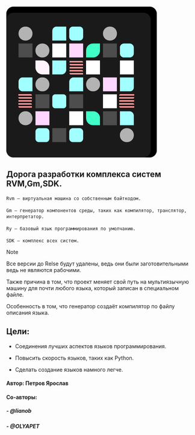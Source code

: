 ![иконка SDK](/icon/logoCDK.png)

## Дорога разработки комплекса систем RVM,Gm,SDK.
```
Rvm — виртуальная машина со собственным байткодом.

Gm — генератор компонентов среды, таких как компилятор, транслятор, интерпретатор.

Ry — базовый язык программирования по умолчанию. 

SDK — комплекс всех систем.
```

>[!NOTE]
>Все версии до Relse будут удалены, ведь они были заготовительными ведь не являются рабочими.
>
>Также причина в том, что проект меняет свой путь на мультиязычную машину для почти любого языка, который записан в специальном файле.
>
>Особенность в том, что генератор создаёт компилятор по файлу описания языка. 




## Цели:



- Соединения лучших аспектов языков программирования.

- Повысить скорость языков, таких как Python.

- Сделать создание языков намного легче. 


#### Автор: Петров Ярослав 

#### Со-авторы:

##### - @lianob

##### - @OLYAPET


